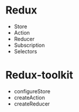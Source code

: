 # Redux
 - Store
 - Action
 - Reducer
 - Subscription
 - Selectors

# Redux-toolkit
 - configureStore
 - createAction
 - createReducer